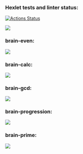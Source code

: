 ### Hexlet tests and linter status:

[![Actions Status](https://github.com/Taurinz359/php-project-lvl1/workflows/hexlet-check/badge.svg)](https://github.com/Taurinz359/php-project-lvl1/actions)

<a href="https://codeclimate.com/github/Taurinz359/php-project-lvl1/maintainability"><img src="https://api.codeclimate.com/v1/badges/e215b8bac7ba336bd6a0/maintainability" /></a>

<h3>brain-even:</h3>
<a href="https://asciinema.org/a/mcDeAjp6APyWZevsFiaXmK9Rm" target="_blank"><img src="https://asciinema.org/a/mcDeAjp6APyWZevsFiaXmK9Rm.svg" /></a>

<h3>brain-calc:</h3>
<a href="https://asciinema.org/a/EX2aWljet7fL5YXzmSGZkpxEA" target="_blank"><img src="https://asciinema.org/a/EX2aWljet7fL5YXzmSGZkpxEA.svg" /></a>

<h3>brain-gcd:</h3>
<a href="https://asciinema.org/a/a7wCjYYjJ7xYyvDYLO13yaLpB" target="_blank"><img src="https://asciinema.org/a/a7wCjYYjJ7xYyvDYLO13yaLpB.svg" /></a>

<h3>brain-progression:</h3>
<a href="https://asciinema.org/a/M9XFtgYmyiLyMvh1Nl4JcXmuJ" target="_blank"><img src="https://asciinema.org/a/M9XFtgYmyiLyMvh1Nl4JcXmuJ.svg" /></a>

<h3>brain-prime:</h3>
<a href="https://asciinema.org/a/X5STvZnkj76coEGC0c1C2Mc0N" target="_blank"><img src="https://asciinema.org/a/X5STvZnkj76coEGC0c1C2Mc0N.svg" /></a>